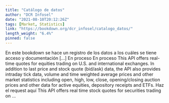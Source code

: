 ```yaml
---
title: "Catálogo de datos"
author: "DCR Infosel"
date: "2021-08-10T20:12:26Z"
tags: [Market, Statistics]
link: "https://bookdown.org/dcr_infosel/catalogo_datos/"
length_weight: "6.4%"
pinned: false
---
```


En este bookdown se hace un registro de los datos a los cuáles se tiene acceso y documentación [...] En proceso En proceso This API offers real-time quotes for equities trading on U.S. and international exchanges. In addition to last price and stock quote (bid/ask) data, the API also provides intraday tick data, volume and time weighted average prices and other market statistics including open, high, low, close, opening/closing auction prices and other data for active equities, depository receipts and ETFs. Haz el request aquí This API offers real time stock quotes for securities trading on ...
